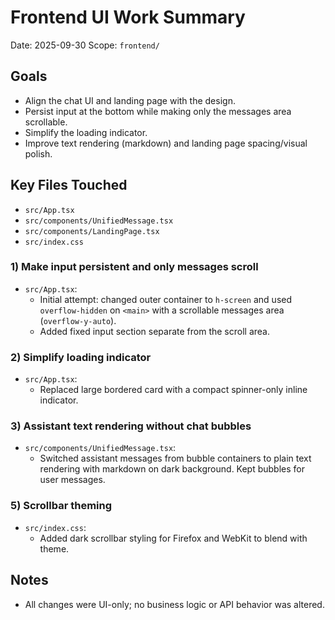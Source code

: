 # Frontend UI Work Summary

Date: 2025-09-30
Scope: `frontend/`

## Goals
- Align the chat UI and landing page with the design.
- Persist input at the bottom while making only the messages area scrollable.
- Simplify the loading indicator.
- Improve text rendering (markdown) and landing page spacing/visual polish.

## Key Files Touched
- `src/App.tsx`
- `src/components/UnifiedMessage.tsx`
- `src/components/LandingPage.tsx`
- `src/index.css`



### 1) Make input persistent and only messages scroll
- `src/App.tsx`:
  - Initial attempt: changed outer container to `h-screen` and used `overflow-hidden` on `<main>` with a scrollable messages area (`overflow-y-auto`).
  - Added fixed input section separate from the scroll area.


### 2) Simplify loading indicator
- `src/App.tsx`:
  - Replaced large bordered card with a compact spinner-only inline indicator.


### 3) Assistant text rendering without chat bubbles
- `src/components/UnifiedMessage.tsx`:
  - Switched assistant messages from bubble containers to plain text rendering with markdown on dark background. Kept bubbles for user messages.




### 5) Scrollbar theming
- `src/index.css`:
  - Added dark scrollbar styling for Firefox and WebKit to blend with theme.




## Notes
- All changes were UI-only; no business logic or API behavior was altered.
